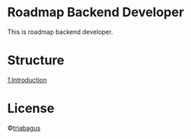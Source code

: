 # Roadmap Backend Developer
This is roadmap backend developer.

# Structure 
[1.Introduction]()
# License
&copy;[triabagus](https://github.com/triabagus/roadmap-backend)